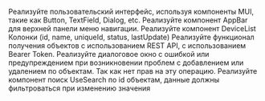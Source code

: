 Реализуйте пользовательский интерфейс, используя компоненты MUI, такие как Button, TextField, Dialog, etc.
Реализуйте компонент AppBar для верхней панели меню навигации.
Реализуйте компонент DeviceList Колонки (id, name, uniqueId, status, lastUpdate)
Реализуйте функционал получения объектов с использованием REST API, с использованием Bearer Token.
Реализуйте диалоговое окно с ошибкой или предупреждением при возникновении проблем с добавлением или удалением по объектам. Так как нет прав на эту операцию.
Реализуйте компонент поиск UseSearch по id объектам, данные должны фильтроваться при изменению значения
